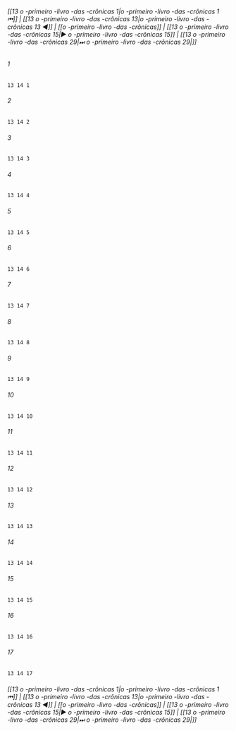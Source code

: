 
###### [[13 o -primeiro -livro -das -crônicas 1|o -primeiro -livro -das -crônicas 1 ⏮]] | [[13 o -primeiro -livro -das -crônicas 13|o -primeiro -livro -das -crônicas 13 ◀]] | [[o -primeiro -livro -das -crônicas]] | [[13 o -primeiro -livro -das -crônicas 15|▶ o -primeiro -livro -das -crônicas 15]] | [[13 o -primeiro -livro -das -crônicas 29|⏭ o -primeiro -livro -das -crônicas 29|]]

###### 1
``` verse
13 14 1 
```
###### 2
``` verse
13 14 2 
```
###### 3
``` verse
13 14 3 
```
###### 4
``` verse
13 14 4 
```
###### 5
``` verse
13 14 5 
```
###### 6
``` verse
13 14 6 
```
###### 7
``` verse
13 14 7 
```
###### 8
``` verse
13 14 8 
```
###### 9
``` verse
13 14 9 
```
###### 10
``` verse
13 14 10 
```
###### 11
``` verse
13 14 11 
```
###### 12
``` verse
13 14 12 
```
###### 13
``` verse
13 14 13 
```
###### 14
``` verse
13 14 14 
```
###### 15
``` verse
13 14 15 
```
###### 16
``` verse
13 14 16 
```
###### 17
``` verse
13 14 17 
```

###### [[13 o -primeiro -livro -das -crônicas 1|o -primeiro -livro -das -crônicas 1 ⏮]] | [[13 o -primeiro -livro -das -crônicas 13|o -primeiro -livro -das -crônicas 13 ◀]] | [[o -primeiro -livro -das -crônicas]] | [[13 o -primeiro -livro -das -crônicas 15|▶ o -primeiro -livro -das -crônicas 15]] | [[13 o -primeiro -livro -das -crônicas 29|⏭ o -primeiro -livro -das -crônicas 29|]]

